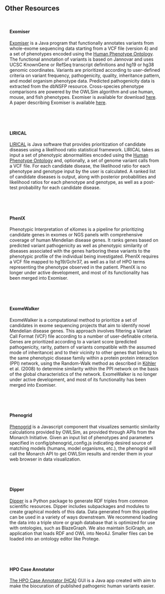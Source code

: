 <div class="container-fluid monarch-view other-tools px-5">
  <h2 class="page-title">Other Resources</h2>
  <div class="card">
    <h4>Exomiser</h4>
    <p>
      <a target="_blank" href="https://exomiser.monarchinitiative.org/exomiser/"
        >Exomiser</a
      >
      is a Java program that functionally annotates variants from whole-exome
      sequencing data starting from a VCF file (version 4) and a set of
      phenotypes encoded using the
      <a target="_blank" href="https://hpo.jax.org/app/"
        >Human Phenotype Ontology</a
      >. The functional annotation of variants is based on Jannovar and uses
      UCSC KnownGene or RefSeq transcript definitions and hg19 or hg38 genomic
      coordinates. Variants are prioritized according to user-defined criteria
      on variant frequency, pathogenicity, quality, inheritance pattern, and
      model organism phenotype data. Predicted pathogenicity data is extracted
      from the dbNSFP resource. Cross-species phenotype comparisons are powered
      by the OWLSim algorithm and use human, mouse, and fish phenotypes.
      Exomiser is available for download
      <a target="_blank" href="https://github.com/exomiser/Exomiser"> here</a>.
      A paper describing Exomiser is available
      <a target="_blank" href="http://genome.cshlp.org/content/24/2/340.long"
        >here</a
      >.
    </p>
  </div>
  <div class="card">
    <h4>LIRICAL</h4>
    <p>
      <a target="_blank" href="https://lirical.readthedocs.io/en/latest/"
        >LIRICAL</a
      >
      is Java software that provides prioritization of candidate diseases using
      a likelihood ratio statistical framework. LIRICAL takes as input a set of
      phenotypic abnormalities encoded using the
      <a target="_blank" href="https://hpo.jax.org/app/"
        >Human Phenotype Ontology</a
      >
      and, optionally, a set of genome variant calls from a VCF file. For each
      candidate disease, the likelihood ratio for each phenotype and genotype
      input by the user is calculated. A ranked list of candidate diseases is
      output, along with posterior probabilities and likelihood ratios for each
      phenotype and genotype, as well as a post-test probability for each
      candidate disease.
    </p>
  </div>
  <div class="card">
    <h4>PhenIX</h4>
    <p>
      Phenotypic Interpretation of eXomes is a pipeline for prioritizing
      candidate genes in exomes or NGS panels with comprehensive coverage of
      human Mendelian disease genes. It ranks genes based on predicted variant
      pathogenicity as well as phenotypic similarity of diseases associated with
      the genes harboring these variants to the phenotypic profile of the
      individual being investigated. PhenIX requires a VCF file mapped to
      hg19/Gchr37, as well as a list of HPO terms representing the phenotype
      observed in the patient. PhenIX is no longer under active development, and
      most of its functionality has been merged into Exomiser.
    </p>
  </div>
  <div class="card">
    <h4>ExomeWalker</h4>
    <p>
      ExomeWalker is a computational method to prioritize a set of candidates in
      exome sequencing projects that aim to identify novel Mendelian disease
      genes. This approach involves filtering a Variant Call Format (VCF) file
      according to a number of user-definable criteria.<br />
      Genes are prioritized according to a variant score (predicted
      pathogenicity, rarity, pattern of variants compatible with the assumed
      mode of inheritance) and to their vicinity to other genes that belong to
      the same phenotypic disease family within a protein protein interaction
      (PPI) network, using the Random-Walk method as described in
      <a
        target="_blank"
        href="http://www.ncbi.nlm.nih.gov/pmc/articles/PMC2427257/"
        >Köhler</a
      >
      et al. (2008) to determine similarity within the PPI network on the basis
      of the global characteristics of the network. ExomeWalker is no longer
      under active development, and most of its functionality has been merged
      into Exomiser.
    </p>
  </div>
  <div class="card">
    <h4>Phenogrid</h4>
    <p>
      <a target="_blank" href="https://github.com/monarch-initiative/phenogrid"
        >Phenogrid</a
      >
      is a Javascript component that visualizes semantic similarity calculations
      provided by OWLSim, as provided through APIs from the Monarch Initiative.
      Given an input list of phenotypes and parameters specified in
      config/phenogrid_config.js indicating desired source of matching models
      (humans, model organisms, etc.), the phenogrid will call the Monarch API
      to get OWLSim results and render them in your web browser in data
      visualization.
    </p>
  </div>
  <div class="card">
    <h4>Dipper</h4>
    <p>
      <a target="_blank" href="https://github.com/monarch-initiative/dipper"
        >Dipper</a
      >
      is a Python package to generate RDF triples from common scientific
      resources. Dipper includes subpackages and modules to create graphical
      models of this data. Data generated from this pipeline can be used in a
      variety of ways downstream. We recommend loading the data into a triple
      store or graph database that is optimized for use with ontologies, such as
      BlazeGraph. We also maintain SciGraph, an application that loads RDF and
      OWL into Neo4J. Smaller files can be loaded into an ontology editor like
      Protege.
    </p>
  </div>
  <div class="card">
    <h4>HPO Case Annotator</h4>
    <p>
      <a
        target="_blank"
        href="https://github.com/monarch-initiative/HpoCaseAnnotator"
        >The HPO Case Annotator (HCA)</a
      >
      GUI is a Java app created with aim to make the biocuration of published
      pathogenic human variants easier.
    </p>
  </div>
</div>

<style lang="scss">
  @import "~@/style/variables";

  .other-tools .card {
    padding: 15px;
    border: 5px solid $monarch-bg-color;
    margin-bottom: 15px;
  }
</style>

